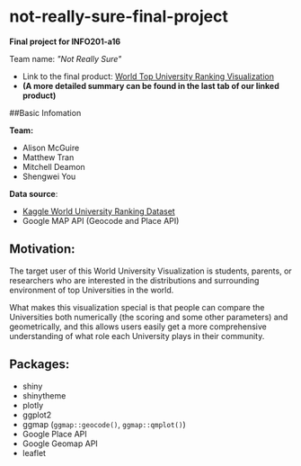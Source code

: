 # not-really-sure-final-project

**Final project for INFO201-a16**

 Team name: *"Not Really Sure"*

* Link to the final product: [World Top University Ranking Visualization](https://jasonyou1995.shinyapps.io/not-really-sure-final-project/)
* **(A more detailed summary can be found in the last tab of our linked product)**

##Basic Infomation

**Team:**

* Alison McGuire
* Matthew Tran
* Mitchell Deamon
* Shengwei You

**Data source**: 

* [Kaggle World University Ranking Dataset](https://www.kaggle.com/mylesoneill/world-university-rankings)
* Google MAP API (Geocode and Place API)

## Motivation:

The target user of this World University Visualization is students, parents, or researchers who are interested in the distributions and surrounding environment of top Universities in the world.

What makes this visualization special is that people can compare the Universities both numerically (the scoring and some other parameters) and geometrically, and this allows users easily get a more comprehensive understanding of what role each University plays in their community.

## Packages:

* shiny
* shinytheme
* plotly
* ggplot2
* ggmap (`ggmap::geocode()`, `ggmap::qmplot()`)
* Google Place API
* Google Geomap API
* leaflet
